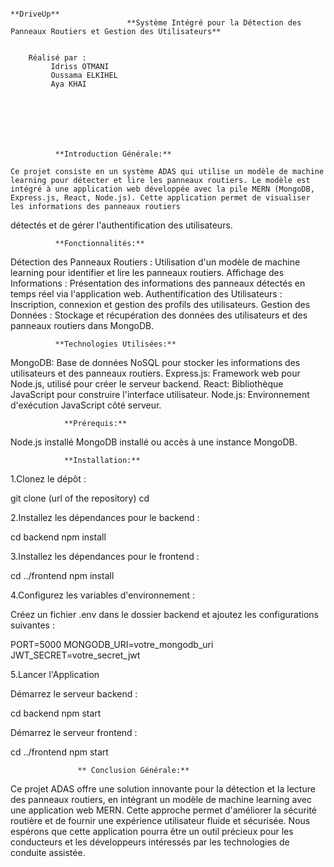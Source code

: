                                                                    **DriveUp**
                              **Système Intégré pour la Détection des Panneaux Routiers et Gestion des Utilisateurs**
        
        
        Réalisé par :                                                                
             Idriss OTMANI
             Oussama ELKIHEL                                                                   
             Aya KHAI


   
   
    


              **Introduction Générale:**
              
    Ce projet consiste en un système ADAS qui utilise un modèle de machine learning pour détecter et lire les panneaux routiers. Le modèle est intégré à une application web développée avec la pile MERN (MongoDB, Express.js, React, Node.js). Cette application permet de visualiser les informations des panneaux routiers       
  détectés et de gérer l'authentification des utilisateurs.

              **Fonctionnalités:**
              
  Détection des Panneaux Routiers : Utilisation d'un modèle de machine learning pour identifier et lire les panneaux routiers.
  Affichage des Informations : Présentation des informations des panneaux détectés en temps réel via l'application web.
  Authentification des Utilisateurs : Inscription, connexion et gestion des profils des utilisateurs.
  Gestion des Données : Stockage et récupération des données des utilisateurs et des panneaux routiers dans MongoDB.

              **Technologies Utilisées:**

  MongoDB: Base de données NoSQL pour stocker les informations des utilisateurs et des panneaux routiers.
  Express.js: Framework web pour Node.js, utilisé pour créer le serveur backend.
  React: Bibliothèque JavaScript pour construire l'interface utilisateur.
  Node.js: Environnement d'exécution JavaScript côté serveur.

                **Prérequis:**

  Node.js installé
  MongoDB installé ou accès à une instance MongoDB.

                **Installation:**

1.Clonez le dépôt :

git clone (url of the repository)
cd 

2.Installez les dépendances pour le backend :

cd backend
npm install

3.Installez les dépendances pour le frontend :

cd ../frontend
npm install

4.Configurez les variables d'environnement :

Créez un fichier .env dans le dossier backend et ajoutez les configurations suivantes :

PORT=5000
MONGODB_URI=votre_mongodb_uri
JWT_SECRET=votre_secret_jwt

5.Lancer l'Application

Démarrez le serveur backend :

cd backend
npm start

Démarrez le serveur frontend :

cd ../frontend
npm start

  

                   ** Conclusion Générale:**

 Ce projet ADAS offre une solution innovante pour la détection et la lecture des panneaux routiers, en intégrant un modèle de machine learning avec une application web MERN. Cette approche permet d'améliorer la sécurité routière et de fournir une expérience utilisateur fluide et sécurisée. Nous espérons que cette application pourra être un outil précieux pour les conducteurs et les développeurs intéressés par les technologies de conduite assistée.
